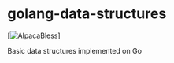 # golang-data-structures 

[![AlpacaBless](https://cdn.rawgit.com/LunaGao/BlessYourCodeTag/master/tags/alpaca.svg)]

Basic data structures implemented on Go 
